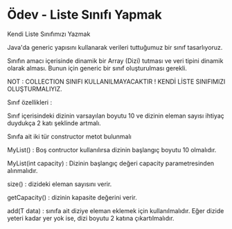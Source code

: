 # Ödev - Liste Sınıfı Yapmak
Kendi Liste Sınıfımızı Yazmak


Java'da generic yapısını kullanarak verileri tuttuğumuz bir sınıf tasarlıyoruz.

Sınıfın amacı içerisinde dinamik bir Array (Dizi) tutması ve veri tipini dinamik olarak alması. Bunun için generic bir sınıf oluşturulması gerekli.



NOT : COLLECTION SINIFI KULLANILMAYACAKTIR ! KENDİ LİSTE SINIFIMIZI OLUŞTURMALIYIZ.



Sınıf özellikleri :



Sınıf içerisindeki dizinin varsayılan boyutu 10 ve dizinin eleman sayısı ihtiyaç duydukça 2 katı şeklinde artmalı.


Sınıfa ait iki tür constructor metot bulunmalı


MyList() : Boş contructor kullanılırsa dizinin başlangıç boyutu 10 olmalıdır.


MyList(int capacity) : Dizinin başlangıç değeri capacity parametresinden alınmalıdır.


size() : dizideki eleman sayısını verir.


getCapacity() : dizinin kapasite değerini verir.


add(T data) : sınıfa ait diziye eleman eklemek için kullanılmalıdır. Eğer dizide yeteri kadar yer yok ise, dizi boyutu 2 katına çıkartılmalıdır.

